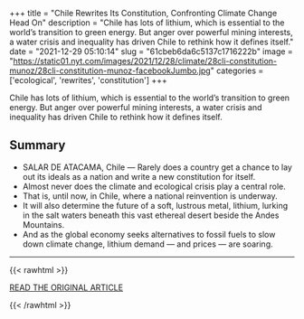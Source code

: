 +++
title = "Chile Rewrites Its Constitution, Confronting Climate Change Head On"
description = "Chile has lots of lithium, which is essential to the world’s transition to green energy. But anger over powerful mining interests, a water crisis and inequality has driven Chile to rethink how it defines itself."
date = "2021-12-29 05:10:14"
slug = "61cbeb6da6c5137c1716222b"
image = "https://static01.nyt.com/images/2021/12/28/climate/28cli-constitution-munoz/28cli-constitution-munoz-facebookJumbo.jpg"
categories = ['ecological', 'rewrites', 'constitution']
+++

Chile has lots of lithium, which is essential to the world’s transition to green energy. But anger over powerful mining interests, a water crisis and inequality has driven Chile to rethink how it defines itself.

## Summary

- SALAR DE ATACAMA, Chile — Rarely does a country get a chance to lay out its ideals as a nation and write a new constitution for itself.
- Almost never does the climate and ecological crisis play a central role.
- That is, until now, in Chile, where a national reinvention is underway.
- It will also determine the future of a soft, lustrous metal, lithium, lurking in the salt waters beneath this vast ethereal desert beside the Andes Mountains.
- And as the global economy seeks alternatives to fossil fuels to slow down climate change, lithium demand — and prices — are soaring.

---

{{< rawhtml >}}
  <p class="article-category">
    <a target="_blank" href="https://www.nytimes.com/2021/12/28/climate/chile-constitution-climate-change.html">READ THE ORIGINAL ARTICLE</a>
  </p>
{{< /rawhtml >}}
